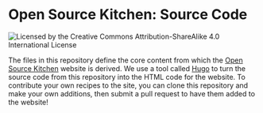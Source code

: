 Open Source Kitchen: Source Code
================================
![[Licensed by the Creative Commons Attribution-ShareAlike 4.0 International License](https://creativecommons.org/licenses/by-sa/4.0/)](https://licensebuttons.net/l/by-sa/4.0/88x31.png)

The files in this repository define the core content from which the [Open Source Kitchen](https://open-source-kitchen.github.io/) website is derived. We use a tool called [Hugo](https://gohugo.io/) to turn the source code from this repository into the HTML code for the website. To contribute your own recipes to the site, you can clone this repository and make your own additions, then submit a pull request to have them added to the website!
